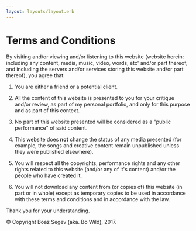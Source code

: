 ```yaml
---
layout: layouts/layout.erb
---
```

# Terms and Conditions

By visiting and/or viewing and/or listening to this website (website herein: including any content, media, music, video, words, etc' and/or part thereof, and including the servers and/or services storing this website and/or part thereof), you agree that:

1. You are either a friend or a potential client.

1. All the content of this website is presented to you for your critique and/or review, as part of my personal portfolio, and only for this purpose and as part of this context.

1. No part of this website presented will be considered as a "public performance" of said content.

1. This website does **not** change the status of any media presented (for example, the songs and creative content remain unpublished unless they were published elsewhere).

1. You will respect all the copyrights, performance rights and any other rights related to this website (and/or any of it's content) and/or the people who have created it.

1. You will not download any content from (or copies of) this website (in part or in whole) except as temporary copies to be used in accordance with these terms and conditions and in accordance with the law. 

Thank you for your understanding.

&copy; Copyright Boaz Segev (aka. Bo Wild), 2017.
